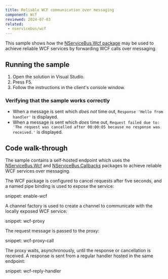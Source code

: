 ```yaml
---
title: Reliable WCF communication over messaging
component: Wcf
reviewed: 2024-07-03
related:
 - nservicebus/wcf
---
```


This sample shows how the [NServiceBus.Wcf package](/nservicebus/wcf) may be used to achieve reliable WCF services by forwarding WCF calls over messaging.

## Running the sample

1. Open the solution in Visual Studio.
1. Press F5.
1. Follow the instructions in the client's console window.

### Verifying that the sample works correctly

- When a message is sent which _does not_ time out, `Response 'Hello from handler'` is displayed.
- When a message is sent which _does_ time out, `Request failed due to: 'The request was cancelled after 00:00:05 because no response was received.'` is displayed.

## Code walk-through

The sample contains a self-hosted endpoint which uses the [NServiceBus.Wcf](/nservicebus/wcf) and [NServiceBus.Callbacks](/nservicebus/messaging/callbacks.md) packages to achieve reliable WCF services over messaging.

The WCF package is configured to cancel requests after five seconds, and a named pipe binding is used to expose the service:

snippet: enable-wcf

A channel factory is used to create a channel to communicate with the locally exposed WCF service:

snippet: wcf-proxy

The request message is passed to the proxy:

snippet: wcf-proxy-call

The proxy waits, asynchronously, until the response or cancellation is received. A response is sent from a regular handler hosted in the same endpoint:

snippet: wcf-reply-handler